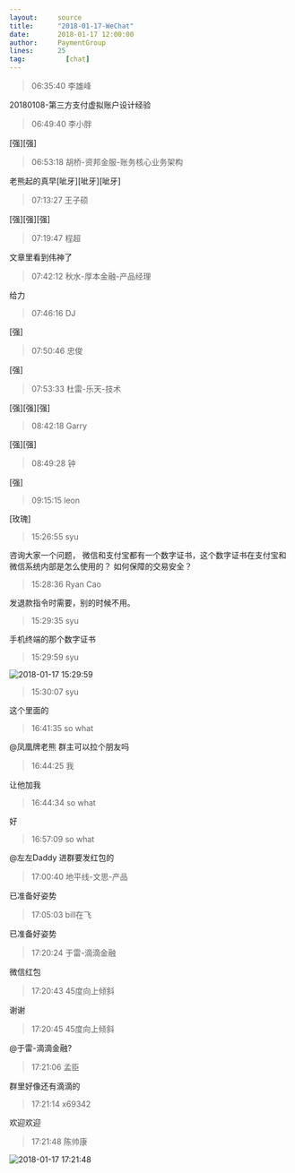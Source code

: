```yaml
---
layout:     source 
title:      "2018-01-17-WeChat"
date:       2018-01-17 12:00:00
author:     PaymentGroup
lines:      25 
tag:		  [chat]
---
```

> 06:35:40  李雄峰  
   
20180108-第三方支付虚拟账户设计经验  
   
> 06:49:40  李小胖  
   
[强][强]  
   
> 06:53:18  胡桥-资邦金服-账务核心业务架构  
   
老熊起的真早[呲牙][呲牙][呲牙]  
   
> 07:13:27  王子硕  
   
[强][强][强]  
   
> 07:19:47  程超  
   
文章里看到伟神了  
   
> 07:42:12  秋水-厚本金融-产品经理  
   
给力  
   
> 07:46:16  DJ  
   
[强]  
   
> 07:50:46  忠俊  
   
[强]  
   
> 07:53:33  杜雷-乐天-技术  
   
[强][强][强]  
   
> 08:42:18  Garry  
   
[强][强]  
   
> 08:49:28  钟  
   
[强]  
   
> 09:15:15  leon  
   
[玫瑰]  
   
> 15:26:55  syu  
   
咨询大家一个问题， 微信和支付宝都有一个数字证书，这个数字证书在支付宝和微信系统内部是怎么使用的？ 如何保障的交易安全？  
   
> 15:28:36  Ryan Cao  
   
发退款指令时需要，别的时候不用。  
   
> 15:29:35  syu  
   
手机终端的那个数字证书  
   
> 15:29:59  syu  
   
![2018-01-17 15:29:59](http://static.cocolian.cn/img/201801/20180117_152959.png) 
   
> 15:30:07  syu  
   
这个里面的  
   
> 16:41:35  so what   
   
@凤凰牌老熊  群主可以拉个朋友吗  
   
> 16:44:25  我  
   
让他加我  
   
> 16:44:34  so what   
   
好  
   
> 16:57:09  so what   
   
@左左Daddy  进群要发红包的  
   
> 17:00:40  地平线-文思-产品  
   
已准备好姿势  
   
> 17:05:03  bill在飞  
   
已准备好姿势  
   
> 17:20:24  于雷-滴滴金融  
   
微信红包  
   
> 17:20:43  45度向上倾斜  
   
谢谢  
   
> 17:20:45  45度向上倾斜  
   
@于雷-滴滴金融?  
   
> 17:21:06  孟臣  
   
群里好像还有滴滴的  
   
> 17:21:14  x69342  
   
欢迎欢迎  
   
> 17:21:48  陈帅康  
   
![2018-01-17 17:21:48](http://static.cocolian.cn/img/201801/20180117_172148.png) 
   
